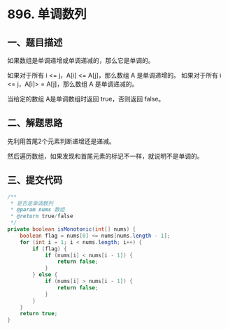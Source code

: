 # 896. 单调数列

## 一、题目描述

如果数组是单调递增或单调递减的，那么它是单调的。

如果对于所有 i <= j，A[i] <= A[j]，那么数组 A 是单调递增的。 如果对于所有 i <= j，A[i]> = A[j]，那么数组 A 是单调递减的。

当给定的数组 A是单调数组时返回 true，否则返回 false。

## 二、解题思路

先利用首尾2个元素判断递增还是递减。

然后遍历数组，如果发现和首尾元素的标记不一样，就说明不是单调的。

## 三、提交代码

```java
/**
 * 是否是单调数列
 * @param nums 数组
 * @return true/false
 */
private boolean isMonotonic(int[] nums) {
    boolean flag = nums[0] <= nums[nums.length - 1];
    for (int i = 1; i < nums.length; i++) {
        if (flag) {
            if (nums[i] < nums[i - 1]) {
                return false;
            }
        } else {
            if (nums[i] > nums[i - 1]) {
                return false;
            }
        }
    }
    return true;
}
```